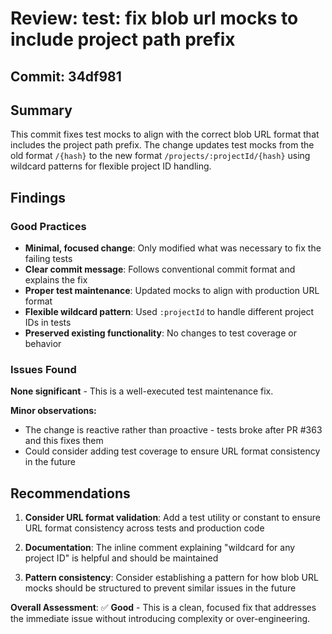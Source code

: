 # Review: test: fix blob url mocks to include project path prefix

## Commit: 34df981

## Summary
This commit fixes test mocks to align with the correct blob URL format that includes the project path prefix. The change updates test mocks from the old format `/{hash}` to the new format `/projects/:projectId/{hash}` using wildcard patterns for flexible project ID handling.

## Findings

### Good Practices
- **Minimal, focused change**: Only modified what was necessary to fix the failing tests
- **Clear commit message**: Follows conventional commit format and explains the fix
- **Proper test maintenance**: Updated mocks to align with production URL format
- **Flexible wildcard pattern**: Used `:projectId` to handle different project IDs in tests
- **Preserved existing functionality**: No changes to test coverage or behavior

### Issues Found
**None significant** - This is a well-executed test maintenance fix.

**Minor observations:**
- The change is reactive rather than proactive - tests broke after PR #363 and this fixes them
- Could consider adding test coverage to ensure URL format consistency in the future

## Recommendations

1. **Consider URL format validation**: Add a test utility or constant to ensure URL format consistency across tests and production code

2. **Documentation**: The inline comment explaining "wildcard for any project ID" is helpful and should be maintained

3. **Pattern consistency**: Consider establishing a pattern for how blob URL mocks should be structured to prevent similar issues in the future

**Overall Assessment**: ✅ **Good** - This is a clean, focused fix that addresses the immediate issue without introducing complexity or over-engineering.